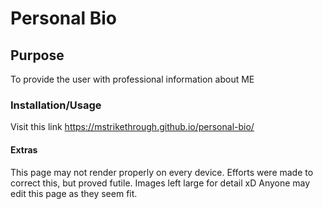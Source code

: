 # Personal Bio

## Purpose
To provide the user with professional information about ME

### Installation/Usage
Visit this link https://mstrikethrough.github.io/personal-bio/

#### Extras
This page may not render properly on every device. Efforts were made to correct this, but proved futile.
Images left large for detail xD
Anyone may edit this page as they seem fit.